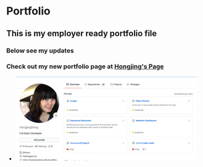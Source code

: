 # Portfolio
## This is my employer ready portfolio file
### Below see my updates
### Check out my new portfolio page at [Hongjing's Page](https://hongjingdeng.github.io/Portfolio/)
- ![Pinned Github](assets/images/newPinnedGithub.png)
